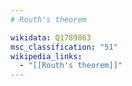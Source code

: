 ```yaml
---
# Routh's theorem

wikidata: Q1789863
msc_classification: "51"
wikipedia_links:
  - "[[Routh's theorem]]"
---
```

